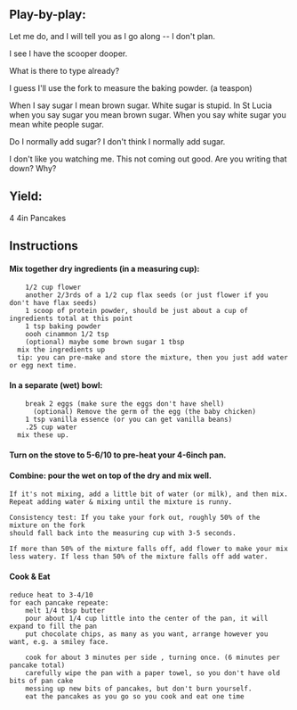 
## Play-by-play:

Let me do, and I will tell you as I go along -- I don't plan.

I see I have the scooper dooper.

What is there to type already?

I guess I'll use the fork to measure the baking powder. (a teaspon)

When I say sugar I mean brown sugar. White sugar is stupid. In St Lucia when you say sugar you mean brown sugar.
When you say white sugar you mean white people sugar.

Do I normally add sugar? I don't think I normally add sugar.

I don't like you watching me. This not coming out good. Are you writing that down? Why?



## Yield:
4 4in Pancakes

## Instructions
#### Mix together dry ingredients (in a measuring cup):
        1/2 cup flower
        another 2/3rds of a 1/2 cup flax seeds (or just flower if you don't have flax seeds)
        1 scoop of protein powder, should be just about a cup of ingredients total at this point
        1 tsp baking powder
        oooh cinammon 1/2 tsp
        (optional) maybe some brown sugar 1 tbsp
      mix the ingredients up
      tip: you can pre-make and store the mixture, then you just add water or egg next time.
        
#### In a separate (wet) bowl:
        break 2 eggs (make sure the eggs don't have shell)
          (optional) Remove the germ of the egg (the baby chicken)
        1 tsp vanilla essence (or you can get vanilla beans)
        .25 cup water
      mix these up.
      
#### Turn on the stove to 5-6/10 to pre-heat your 4-6inch pan.

#### Combine: pour the wet on top of the dry and mix well.
    If it's not mixing, add a little bit of water (or milk), and then mix.
    Repeat adding water & mixing until the mixture is runny.

    Consistency test: If you take your fork out, roughly 50% of the mixture on the fork
    should fall back into the measuring cup with 3-5 seconds.

    If more than 50% of the mixture falls off, add flower to make your mix
    less watery. If less than 50% of the mixture falls off add water.
       
       
#### Cook & Eat
    reduce heat to 3-4/10
    for each pancake repeate:
        melt 1/4 tbsp butter
        pour about 1/4 cup little into the center of the pan, it will expand to fill the pan
        put chocolate chips, as many as you want, arrange however you want, e.g. a smiley face.

        cook for about 3 minutes per side , turning once. (6 minutes per pancake total)
        carefully wipe the pan with a paper towel, so you don't have old bits of pan cake
        messing up new bits of pancakes, but don't burn yourself.
        eat the pancakes as you go so you cook and eat one time
  
  
     
    
        

